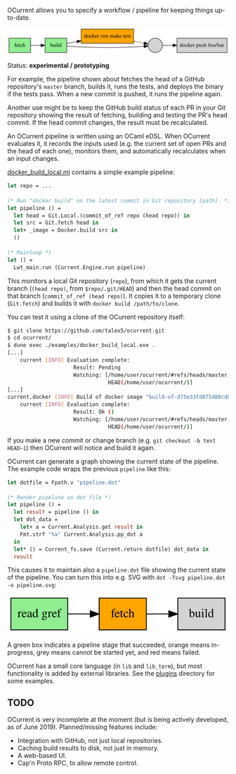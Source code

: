 OCurrent allows you to specify a workflow / pipeline for keeping things up-to-date.

<p align='center'>
  <img src="./doc/gated-deploy.svg"/>
</p>

Status: **experimental / prototyping**

For example, the pipeline shown about fetches the head of a GitHub repository's
`master` branch, builds it, runs the tests, and deploys the binary if the tests
pass. When a new commit is pushed, it runs the pipeline again.

Another use might be to keep the GitHub build status of each PR in your Git
repository showing the result of fetching, building and testing the PR's head
commit. If the head commit changes, the result must be recalculated.

An OCurrent pipeline is written using an OCaml eDSL. When OCurrent evaluates it,
it records the inputs used (e.g. the current set of open PRs and the head of each
one), monitors them, and automatically recalculates when an input changes.

[docker_build_local.ml][] contains a simple example pipeline:

```ocaml
let repo = ...

(* Run "docker build" on the latest commit in Git repository [path]. *)
let pipeline () =
  let head = Git.Local.(commit_of_ref repo (head repo)) in
  let src = Git.fetch head in
  let+ _image = Docker.build src in
  ()

(* Mainloop *)
let () =
  Lwt_main.run (Current.Engine.run pipeline)
```

This monitors a local Git repository (`repo`), from which it gets the current branch
(`(head repo)`, from `$repo/.git/HEAD`) and then the head commit on that branch
(`commit_of_ref (head repo)`). It copies it to a temporary clone (`Git.fetch`) and builds
it with `docker build /path/to/clone`.

You can test it using a clone of the OCurrent repository itself:

```bash
$ git clone https://github.com/talex5/ocurrent.git
$ cd ocurrent/
$ dune exec ./examples/docker_build_local.exe .
[...]
    current [INFO] Evaluation complete:
                     Result: Pending
                     Watching: [/home/user/ocurrent/#refs/heads/master;
                                HEAD(/home/user/ocurrent/)]
[...]
current.docker [INFO] Build of docker image "build-of-d75e33fd875d80cd8e0cddf83904dd6d7aea12d3" succeeded
    current [INFO] Evaluation complete:
                     Result: Ok ()
                     Watching: [/home/user/ocurrent/#refs/heads/master;
                                HEAD(/home/user/ocurrent/)]
```

If you make a new commit or change branch (e.g. `git checkout -b test HEAD~1`) then OCurrent will
notice and build it again.

OCurrent can generate a graph showing the current state of the pipeline.
The example code wraps the previous `pipeline` like this:

```ocaml
let dotfile = Fpath.v "pipeline.dot"

(* Render pipeline as dot file *)
let pipeline () =
  let result = pipeline () in
  let dot_data =
    let+ a = Current.Analysis.get result in
    Fmt.strf "%a" Current.Analysis.pp_dot a
  in
  let* () = Current_fs.save (Current.return dotfile) dot_data in
  result
```

This causes it to maintain also a `pipeline.dot` file showing the current state of the pipeline.
You can turn this into e.g. SVG with `dot -Tsvg pipeline.dot  -o pipeline.svg`:

<p align='center'>
  <img src="./doc/example1.svg"/>
</p>

A green box indicates a pipeline stage that succeeded, orange means
in-progress, grey means cannot be started yet, and red means failed.

OCurrent has a small core language (in `lib` and `lib_term`), but most
functionality is added by external libraries. See the [plugins][] directory for
some examples.

## TODO

OCurrent is very incomplete at the moment (but is being actively developed, as of June 2019).
Planned/missing features include:

- Integration with GitHub, not just local repositories.
- Caching build results to disk, not just in memory.
- A web-based UI.
- Cap'n Proto RPC, to allow remote control.

[docker_build_local.ml]: https://github.com/talex5/ocurrent/blob/master/examples/docker_build_local.ml
[plugins]: https://github.com/talex5/ocurrent/blob/master/plugins
